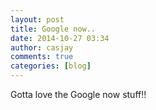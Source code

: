 ```yaml
---
layout: post
title: Google now..
date: 2014-10-27 03:34
author: casjay
comments: true
categories: [blog]
---
```


Gotta love the Google now stuff!!  
